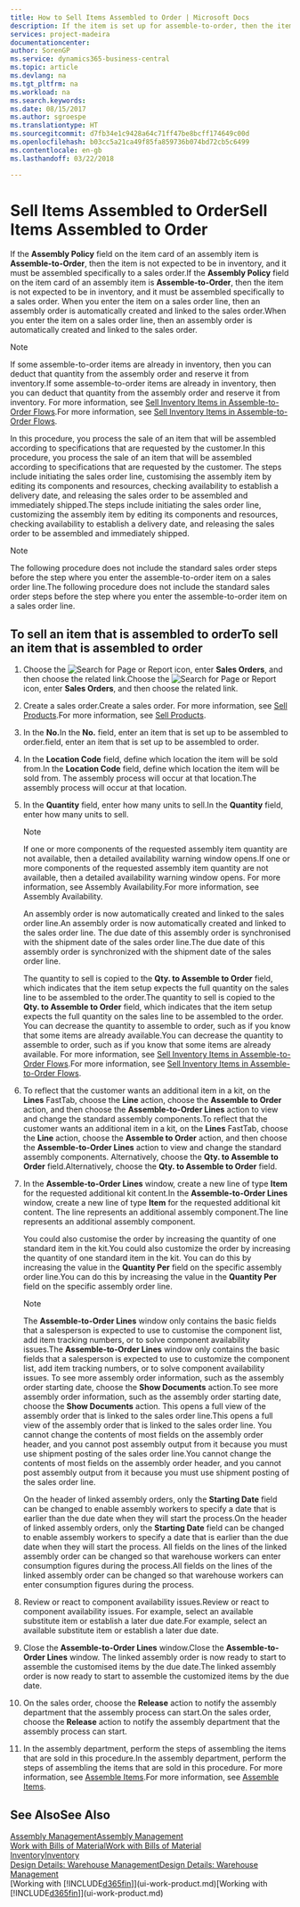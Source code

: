 ```yaml
---
title: How to Sell Items Assembled to Order | Microsoft Docs
description: If the item is set up for assemble-to-order, then the item is not expected to be in inventory, and it must be assembled specifically to a sales order. When you enter the item on a sales order line, then an assembly order is automatically created and linked to the sales order.
services: project-madeira
documentationcenter: 
author: SorenGP
ms.service: dynamics365-business-central
ms.topic: article
ms.devlang: na
ms.tgt_pltfrm: na
ms.workload: na
ms.search.keywords: 
ms.date: 08/15/2017
ms.author: sgroespe
ms.translationtype: HT
ms.sourcegitcommit: d7fb34e1c9428a64c71ff47be8bcff174649c00d
ms.openlocfilehash: b03cc5a21ca49f85fa859736b074bd72cb5c6499
ms.contentlocale: en-gb
ms.lasthandoff: 03/22/2018

---
```

# <a name="sell-items-assembled-to-order"></a><span data-ttu-id="a619a-104">Sell Items Assembled to Order</span><span class="sxs-lookup"><span data-stu-id="a619a-104">Sell Items Assembled to Order</span></span>
<span data-ttu-id="a619a-105">If the **Assembly Policy** field on the item card of an assembly item is **Assemble-to-Order**, then the item is not expected to be in inventory, and it must be assembled specifically to a sales order.</span><span class="sxs-lookup"><span data-stu-id="a619a-105">If the **Assembly Policy** field on the item card of an assembly item is **Assemble-to-Order**, then the item is not expected to be in inventory, and it must be assembled specifically to a sales order.</span></span> <span data-ttu-id="a619a-106">When you enter the item on a sales order line, then an assembly order is automatically created and linked to the sales order.</span><span class="sxs-lookup"><span data-stu-id="a619a-106">When you enter the item on a sales order line, then an assembly order is automatically created and linked to the sales order.</span></span>  

> [!NOTE]  
>  <span data-ttu-id="a619a-107">If some assemble-to-order items are already in inventory, then you can deduct that quantity from the assembly order and reserve it from inventory.</span><span class="sxs-lookup"><span data-stu-id="a619a-107">If some assemble-to-order items are already in inventory, then you can deduct that quantity from the assembly order and reserve it from inventory.</span></span> <span data-ttu-id="a619a-108">For more information, see [Sell Inventory Items in Assemble-to-Order Flows](assembly-how-to-sell-assemble-to-order-items-and-inventory-items-together.md).</span><span class="sxs-lookup"><span data-stu-id="a619a-108">For more information, see [Sell Inventory Items in Assemble-to-Order Flows](assembly-how-to-sell-assemble-to-order-items-and-inventory-items-together.md).</span></span>  

<span data-ttu-id="a619a-109">In this procedure, you process the sale of an item that will be assembled according to specifications that are requested by the customer.</span><span class="sxs-lookup"><span data-stu-id="a619a-109">In this procedure, you process the sale of an item that will be assembled according to specifications that are requested by the customer.</span></span> <span data-ttu-id="a619a-110">The steps include initiating the sales order line, customising the assembly item by editing its components and resources, checking availability to establish a delivery date, and releasing the sales order to be assembled and immediately shipped.</span><span class="sxs-lookup"><span data-stu-id="a619a-110">The steps include initiating the sales order line, customizing the assembly item by editing its components and resources, checking availability to establish a delivery date, and releasing the sales order to be assembled and immediately shipped.</span></span>  

> [!NOTE]  
>  <span data-ttu-id="a619a-111">The following procedure does not include the standard sales order steps before the step where you enter the assemble-to-order item on a sales order line.</span><span class="sxs-lookup"><span data-stu-id="a619a-111">The following procedure does not include the standard sales order steps before the step where you enter the assemble-to-order item on a sales order line.</span></span>  

## <a name="to-sell-an-item-that-is-assembled-to-order"></a><span data-ttu-id="a619a-112">To sell an item that is assembled to order</span><span class="sxs-lookup"><span data-stu-id="a619a-112">To sell an item that is assembled to order</span></span>  
1.  <span data-ttu-id="a619a-113">Choose the ![Search for Page or Report](media/ui-search/search_small.png "Search for Page or Report icon") icon, enter **Sales Orders**, and then choose the related link.</span><span class="sxs-lookup"><span data-stu-id="a619a-113">Choose the ![Search for Page or Report](media/ui-search/search_small.png "Search for Page or Report icon") icon, enter **Sales Orders**, and then choose the related link.</span></span>  
2.  <span data-ttu-id="a619a-114">Create a sales order.</span><span class="sxs-lookup"><span data-stu-id="a619a-114">Create a sales order.</span></span> <span data-ttu-id="a619a-115">For more information, see [Sell Products](sales-how-sell-products.md).</span><span class="sxs-lookup"><span data-stu-id="a619a-115">For more information, see [Sell Products](sales-how-sell-products.md).</span></span>  
3.  <span data-ttu-id="a619a-116">In the **No.**</span><span class="sxs-lookup"><span data-stu-id="a619a-116">In the **No.**</span></span> <span data-ttu-id="a619a-117">field, enter an item that is set up to be assembled to order.</span><span class="sxs-lookup"><span data-stu-id="a619a-117">field, enter an item that is set up to be assembled to order.</span></span>  
4.  <span data-ttu-id="a619a-118">In the **Location Code** field, define which location the item will be sold from.</span><span class="sxs-lookup"><span data-stu-id="a619a-118">In the **Location Code** field, define which location the item will be sold from.</span></span> <span data-ttu-id="a619a-119">The assembly process will occur at that location.</span><span class="sxs-lookup"><span data-stu-id="a619a-119">The assembly process will occur at that location.</span></span>  
5.  <span data-ttu-id="a619a-120">In the **Quantity** field, enter how many units to sell.</span><span class="sxs-lookup"><span data-stu-id="a619a-120">In the **Quantity** field, enter how many units to sell.</span></span>  

    > [!NOTE]  
    >  <span data-ttu-id="a619a-121">If one or more components of the requested assembly item quantity are not available, then a detailed availability warning window opens.</span><span class="sxs-lookup"><span data-stu-id="a619a-121">If one or more components of the requested assembly item quantity are not available, then a detailed availability warning window opens.</span></span> <span data-ttu-id="a619a-122">For more information, see Assembly Availability.</span><span class="sxs-lookup"><span data-stu-id="a619a-122">For more information, see Assembly Availability.</span></span>  

    <span data-ttu-id="a619a-123">An assembly order is now automatically created and linked to the sales order line.</span><span class="sxs-lookup"><span data-stu-id="a619a-123">An assembly order is now automatically created and linked to the sales order line.</span></span> <span data-ttu-id="a619a-124">The due date of this assembly order is synchronised with the shipment date of the sales order line.</span><span class="sxs-lookup"><span data-stu-id="a619a-124">The due date of this assembly order is synchronized with the shipment date of the sales order line.</span></span>  

    <span data-ttu-id="a619a-125">The quantity to sell is copied to the **Qty. to Assemble to Order** field, which indicates that the item setup expects the full quantity on the sales line to be assembled to the order.</span><span class="sxs-lookup"><span data-stu-id="a619a-125">The quantity to sell is copied to the **Qty. to Assemble to Order** field, which indicates that the item setup expects the full quantity on the sales line to be assembled to the order.</span></span> <span data-ttu-id="a619a-126">You can decrease the quantity to assemble to order, such as if you know that some items are already available.</span><span class="sxs-lookup"><span data-stu-id="a619a-126">You can decrease the quantity to assemble to order, such as if you know that some items are already available.</span></span> <span data-ttu-id="a619a-127">For more information, see [Sell Inventory Items in Assemble-to-Order Flows](assembly-how-to-sell-inventory-items-in-assemble-to-order-flows.md).</span><span class="sxs-lookup"><span data-stu-id="a619a-127">For more information, see [Sell Inventory Items in Assemble-to-Order Flows](assembly-how-to-sell-inventory-items-in-assemble-to-order-flows.md).</span></span>  

6.  <span data-ttu-id="a619a-128">To reflect that the customer wants an additional item in a kit, on the **Lines** FastTab, choose the **Line** action, choose the **Assemble to Order** action, and then choose the **Assemble-to-Order Lines** action to view and change the standard assembly components.</span><span class="sxs-lookup"><span data-stu-id="a619a-128">To reflect that the customer wants an additional item in a kit, on the **Lines** FastTab, choose the **Line** action, choose the **Assemble to Order** action, and then choose the **Assemble-to-Order Lines** action to view and change the standard assembly components.</span></span> <span data-ttu-id="a619a-129">Alternatively, choose the **Qty. to Assemble to Order** field.</span><span class="sxs-lookup"><span data-stu-id="a619a-129">Alternatively, choose the **Qty. to Assemble to Order** field.</span></span>  
7.  <span data-ttu-id="a619a-130">In the **Assemble-to-Order Lines** window, create a new line of type **Item** for the requested additional kit content.</span><span class="sxs-lookup"><span data-stu-id="a619a-130">In the **Assemble-to-Order Lines** window, create a new line of type **Item** for the requested additional kit content.</span></span> <span data-ttu-id="a619a-131">The line represents an additional assembly component.</span><span class="sxs-lookup"><span data-stu-id="a619a-131">The line represents an additional assembly component.</span></span>  

    <span data-ttu-id="a619a-132">You could also customise the order by increasing the quantity of one standard item in the kit.</span><span class="sxs-lookup"><span data-stu-id="a619a-132">You could also customize the order by increasing the quantity of one standard item in the kit.</span></span> <span data-ttu-id="a619a-133">You can do this by increasing the value in the **Quantity Per** field on the specific assembly order line.</span><span class="sxs-lookup"><span data-stu-id="a619a-133">You can do this by increasing the value in the **Quantity Per** field on the specific assembly order line.</span></span>  

    > [!NOTE]  
    >  <span data-ttu-id="a619a-134">The **Assemble-to-Order Lines** window only contains the basic fields that a salesperson is expected to use to customise the component list, add item tracking numbers, or to solve component availability issues.</span><span class="sxs-lookup"><span data-stu-id="a619a-134">The **Assemble-to-Order Lines** window only contains the basic fields that a salesperson is expected to use to customize the component list, add item tracking numbers, or to solve component availability issues.</span></span> <span data-ttu-id="a619a-135">To see more assembly order information, such as the assembly order starting date, choose the **Show Documents** action.</span><span class="sxs-lookup"><span data-stu-id="a619a-135">To see more assembly order information, such as the assembly order starting date, choose the **Show Documents** action.</span></span> <span data-ttu-id="a619a-136">This opens a full view of the assembly order that is linked to the sales order line.</span><span class="sxs-lookup"><span data-stu-id="a619a-136">This opens a full view of the assembly order that is linked to the sales order line.</span></span> <span data-ttu-id="a619a-137">You cannot change the contents of most fields on the assembly order header, and you cannot post assembly output from it because you must use shipment posting of the sales order line.</span><span class="sxs-lookup"><span data-stu-id="a619a-137">You cannot change the contents of most fields on the assembly order header, and you cannot post assembly output from it because you must use shipment posting of the sales order line.</span></span>  
    >   
    >  <span data-ttu-id="a619a-138">On the header of linked assembly orders, only the **Starting Date** field can be changed to enable assembly workers to specify a date that is earlier than the due date when they will start the process.</span><span class="sxs-lookup"><span data-stu-id="a619a-138">On the header of linked assembly orders, only the **Starting Date** field can be changed to enable assembly workers to specify a date that is earlier than the due date when they will start the process.</span></span> <span data-ttu-id="a619a-139">All fields on the lines of the linked assembly order can be changed so that warehouse workers can enter consumption figures during the process.</span><span class="sxs-lookup"><span data-stu-id="a619a-139">All fields on the lines of the linked assembly order can be changed so that warehouse workers can enter consumption figures during the process.</span></span>  

8.  <span data-ttu-id="a619a-140">Review or react to component availability issues.</span><span class="sxs-lookup"><span data-stu-id="a619a-140">Review or react to component availability issues.</span></span> <span data-ttu-id="a619a-141">For example, select an available substitute item or establish a later due date.</span><span class="sxs-lookup"><span data-stu-id="a619a-141">For example, select an available substitute item or establish a later due date.</span></span>  
9. <span data-ttu-id="a619a-142">Close the **Assemble-to-Order Lines** window.</span><span class="sxs-lookup"><span data-stu-id="a619a-142">Close the **Assemble-to-Order Lines** window.</span></span> <span data-ttu-id="a619a-143">The linked assembly order is now ready to start to assemble the customised items by the due date.</span><span class="sxs-lookup"><span data-stu-id="a619a-143">The linked assembly order is now ready to start to assemble the customized items by the due date.</span></span>  
10. <span data-ttu-id="a619a-144">On the sales order, choose the **Release** action to notify the assembly department that the assembly process can start.</span><span class="sxs-lookup"><span data-stu-id="a619a-144">On the sales order, choose the **Release** action to notify the assembly department that the assembly process can start.</span></span>  
11. <span data-ttu-id="a619a-145">In the assembly department, perform the steps of assembling the items that are sold in this procedure.</span><span class="sxs-lookup"><span data-stu-id="a619a-145">In the assembly department, perform the steps of assembling the items that are sold in this procedure.</span></span> <span data-ttu-id="a619a-146">For more information, see [Assemble Items](assembly-how-to-assemble-items.md).</span><span class="sxs-lookup"><span data-stu-id="a619a-146">For more information, see [Assemble Items](assembly-how-to-assemble-items.md).</span></span>  

## <a name="see-also"></a><span data-ttu-id="a619a-147">See Also</span><span class="sxs-lookup"><span data-stu-id="a619a-147">See Also</span></span>  
[<span data-ttu-id="a619a-148">Assembly Management</span><span class="sxs-lookup"><span data-stu-id="a619a-148">Assembly Management</span></span>](assembly-assemble-items.md)  
[<span data-ttu-id="a619a-149">Work with Bills of Material</span><span class="sxs-lookup"><span data-stu-id="a619a-149">Work with Bills of Material</span></span>](inventory-how-work-BOMs.md)  
[<span data-ttu-id="a619a-150">Inventory</span><span class="sxs-lookup"><span data-stu-id="a619a-150">Inventory</span></span>](inventory-manage-inventory.md)  
[<span data-ttu-id="a619a-151">Design Details: Warehouse Management</span><span class="sxs-lookup"><span data-stu-id="a619a-151">Design Details: Warehouse Management</span></span>](design-details-warehouse-management.md)  
<span data-ttu-id="a619a-152">[Working with [!INCLUDE[d365fin](includes/d365fin_md.md)]](ui-work-product.md)</span><span class="sxs-lookup"><span data-stu-id="a619a-152">[Working with [!INCLUDE[d365fin](includes/d365fin_md.md)]](ui-work-product.md)</span></span>

